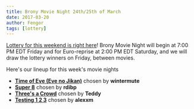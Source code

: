 ```yaml
---
title: Brony Movie Night 24th/25th of March
date: 2017-03-20
author: Fengor
tags: [lottery]
---
```

[Lottery for this weekend is right here][lotto]! Brony Movie Night will begin at 7:00 PM EDT Friday and for Euro-reprise at 2:00 PM EDT Saturday, and we will draw the lottery winners on Friday, between movies.

Here's our lineup for this week's movie nights

 - **[Time of Eve (Eve no Jikan)][m1]** chosen by **wintermute**
 - **[Super 8][m2]** chosen by **rdibp**
 - **[Three's a Crowd][p1]** chosen by **Teddy**
 - **[Testing 1 2 3][p2]** chosen by **alexxm**
 
[m1]: http://www.imdb.com/title/tt1715210/
[m2]: http://www.imdb.com/title/tt1650062/
[p1]: http://www.imdb.com/title/tt3099904/
[p2]: http://www.imdb.com/title/tt3099884/
[lotto]: https://bronystate.typeform.com/to/arFqkV
